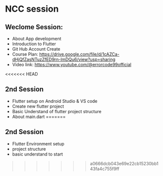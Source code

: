 # NCC session

## Weclome Session:
* About App development
* Introduction to Flutter
* Git Hub Account Create
* Course Plan: https://drive.google.com/file/d/1cAZCa-dHjQfZasNTuzZfED9rn-lmDQu6/view?usp=sharing
* Video link: https://www.youtube.com/@errorcode99official

<<<<<<< HEAD
## 2nd Session
* Flutter setup on Android Studio & VS code
* Create new flutter project
* Basic Understand of flutter project structure
* About main.dart
=======

## 2nd Session
* Flutter Environment setup
* project structure
* basic understand to start
>>>>>>> a0666dcb043e69e22cb15230bb143fa4c755f9ff
